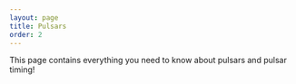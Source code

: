 ```yaml
---
layout: page
title: Pulsars
order: 2
---
```


This page contains everything you need to know about pulsars and pulsar timing!
